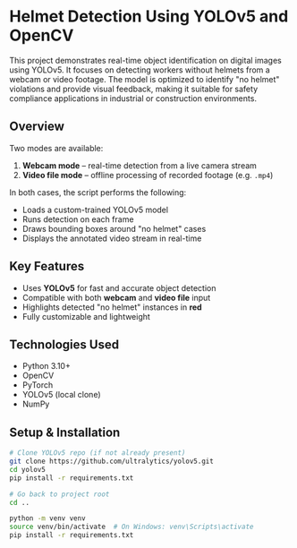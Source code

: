 # Helmet Detection Using YOLOv5 and OpenCV

This project demonstrates real-time object identification on digital images using YOLOv5. It focuses on detecting workers without helmets from a webcam or video footage. The model is optimized to identify "no helmet" violations and provide visual feedback, making it suitable for safety compliance applications in industrial or construction environments.

## Overview

Two modes are available:

1. **Webcam mode** – real-time detection from a live camera stream
2. **Video file mode** – offline processing of recorded footage (e.g. `.mp4`)

In both cases, the script performs the following:
- Loads a custom-trained YOLOv5 model
- Runs detection on each frame
- Draws bounding boxes around "no helmet" cases
- Displays the annotated video stream in real-time

## Key Features

- Uses **YOLOv5** for fast and accurate object detection
- Compatible with both **webcam** and **video file** input
- Highlights detected "no helmet" instances in **red**
- Fully customizable and lightweight

## Technologies Used

- Python 3.10+
- OpenCV
- PyTorch
- YOLOv5 (local clone)
- NumPy



## Setup & Installation

```bash
# Clone YOLOv5 repo (if not already present)
git clone https://github.com/ultralytics/yolov5.git
cd yolov5
pip install -r requirements.txt

# Go back to project root
cd ..

python -m venv venv
source venv/bin/activate  # On Windows: venv\Scripts\activate
pip install -r requirements.txt
```


